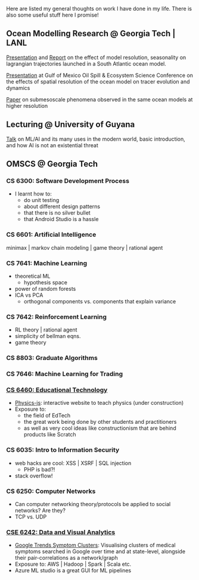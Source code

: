 Here are listed my general thoughts on work I have done in my life. There is also some useful stuff here I promise!

## Ocean Modelling Research @ Georgia Tech | LANL
[Presentation](./Lagrangian_presentation.ppt) and [Report](./lagrangian_report.pdf) on the effect of model resolution, seasonality on lagrangian trajectories launched in a South Atlantic ocean model.

[Presentation](./GOM15_Keshav.ppt) at Gulf of Mexico Oil Spill & Ecosystem Science Conference on the effects of spatial resolution of the ocean model on tracer evolution and dynamics

[Paper](./bracco2016.pdf) on submesoscale phenomena observed in the same ocean models at higher resolution

## Lecturing @ University of Guyana
[Talk](./Joshi_TechEdTalk_UG.ppt) on ML/AI and its many uses in the modern world, basic introduction, and how AI is not an existential threat

## OMSCS @ Georgia Tech

### CS 6300: Software Development Process
- I learnt how to:
	- do unit testing
	- about different design patterns
	- that there is no silver bullet
	- that Android Studio is a hassle
### CS 6601: Artificial Intelligence
minimax | markov chain modeling | game theory | rational agent
### CS 7641: Machine Learning
- theoretical ML
	- hypothesis space
- power of random forests
- ICA vs PCA
	- orthogonal components vs. components that explain variance
### CS 7642: Reinforcement Learning
- RL theory | rational agent
- simplicity of bellman eqns.
- game theory
### CS 8803: Graduate Algorithms
### CS 7646: Machine Learning for Trading
### [CS 6460: Educational Technology](http://omscs6460.gatech.edu/)
- [Physics-js](https://github.com/kmjoshi/physics-js): interactive website to teach physics (under construction)
- Exposure to:
	- the field of EdTech
	- the great work being done by other students and practitioners
	- as well as very cool ideas like constructionism that are behind products like Scratch
### CS 6035: Intro to Information Security
- web hacks are cool: XSS | XSRF | SQL injection
	- PHP is bad?!
- stack overflow!
### CS 6250: Computer Networks
- Can computer networking theory/protocols be applied to social networks? Are they?
- TCP vs. UDP
### [CSE 6242: Data and Visual Analytics](https://poloclub.github.io/cse6242-2018fall-online/)

- [Google Trends Symptom Clusters](http://35.239.193.75/): Visualising clusters of medical symptoms searched in Google over time and at state-level, alongside their pair-correlations as a network/graph 
- Exposure to: AWS | Hadoop | Spark | Scala etc.
- Azure ML studio is a great GUI for ML pipelines